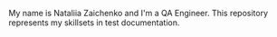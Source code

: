 My name is Nataliia Zaichenko and I'm a QA Engineer.
This repository represents my skillsets in test documentation.
